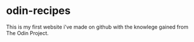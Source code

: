 # odin-recipes
This is my first website i've made on github with the knowlege gained from The Odin Project.